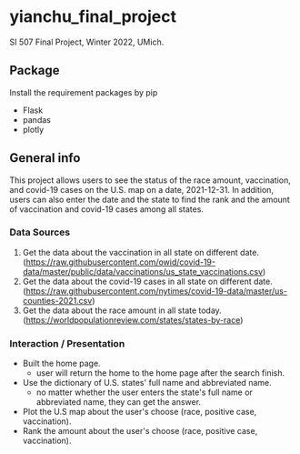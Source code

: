 # yianchu_final_project
SI 507 Final Project, Winter 2022, UMich.


## Package
Install the requirement packages by pip
- Flask
- pandas
- plotly

## General info
This project allows users to see the status of the race amount, vaccination, and covid-19 cases on the U.S. map on a date, 2021-12-31. In addition, users can also enter the date and the state to find the rank and the amount of vaccination and covid-19 cases among all states. 




### Data Sources
1. Get the data about the vaccination in all state on different date.
(https://raw.githubusercontent.com/owid/covid-19-data/master/public/data/vaccinations/us_state_vaccinations.csv)
2. Get the data about the covid-19 cases in all state on different date.
(https://raw.githubusercontent.com/nytimes/covid-19-data/master/us-counties-2021.csv)
3. Get the data about the race amount in all state today.
(https://worldpopulationreview.com/states/states-by-race)


### Interaction / Presentation
- Built the home page.
  - user will return the home to the home page after the search finish.
- Use the dictionary of U.S. states' full name and abbreviated name.
  - no matter whether the user enters the state's full name or abbreviated name, they can get the answer.
- Plot the U.S map about the user's choose (race, positive case, vaccination).
- Rank the amount about the user's choose (race, positive case, vaccination).



